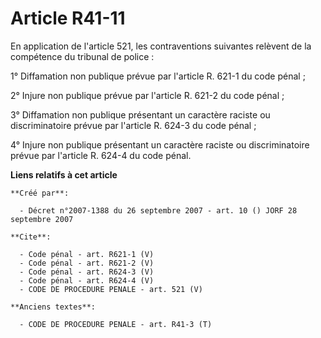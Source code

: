 # Article R41-11

En application de l'article 521, les contraventions suivantes relèvent de la compétence du tribunal de police : 

1° Diffamation non publique prévue par l'article R. 621-1 du code pénal ; 

2° Injure non publique prévue par l'article R. 621-2 du code pénal ; 

3° Diffamation non publique présentant un caractère raciste ou discriminatoire prévue par l'article R. 624-3 du code pénal ; 

4° Injure non publique présentant un caractère raciste ou discriminatoire prévue par l'article R. 624-4 du code pénal.

**Liens relatifs à cet article**

	**Créé par**:

	  - Décret n°2007-1388 du 26 septembre 2007 - art. 10 () JORF 28 septembre 2007

	**Cite**:

	  - Code pénal - art. R621-1 (V)
	  - Code pénal - art. R621-2 (V)
	  - Code pénal - art. R624-3 (V)
	  - Code pénal - art. R624-4 (V)
	  - CODE DE PROCEDURE PENALE - art. 521 (V)

	**Anciens textes**:

	  - CODE DE PROCEDURE PENALE - art. R41-3 (T)
